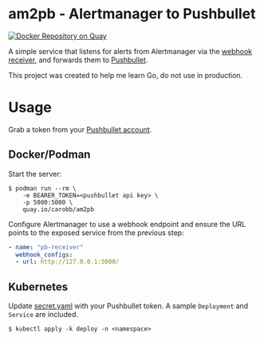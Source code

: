 # am2pb - Alertmanager to Pushbullet
[![Docker Repository on Quay](https://quay.io/repository/carobb/am2pb/status "Docker Repository on Quay")](https://quay.io/repository/carobb/am2pb)

A simple service that listens for alerts from Alertmanager via the [webhook receiver](https://prometheus.io/docs/alerting/configuration/#webhook_config),
and forwards them to [Pushbullet](http://pushbullet.com/).

This project was created to help me learn Go, do not use in production.

# Usage

Grab a token from your [Pushbullet account](https://www.pushbullet.com/#settings/account).

## Docker/Podman

Start the server:
```
$ podman run --rm \
    -e BEARER_TOKEN=<pushbullet api key> \
    -p 5000:5000 \
    quay.io/carobb/am2pb
```

Configure Alertmanager to use a webhook endpoint and ensure the URL points to the exposed service from the previous step:
```yaml
- name: "pb-receiver"
  webhook_configs:
  - url: http://127.0.0.1:5000/
```

## Kubernetes

Update [secret.yaml](https://github.com/caseyrobb/am2pb/blob/master/deploy/secret.yaml) with your Pushbullet token.  A sample `Deployment` and `Service` are included.

```
$ kubectl apply -k deploy -n <namespace>
```
